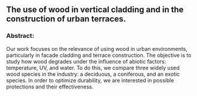 ## The use of wood in vertical cladding and in the construction of urban terraces.
###  Abstract:
Our work focuses on the relevance of using wood in urban environments, particularly in facade cladding and terrace construction. The objective is to study how wood degrades under the influence of abiotic factors: temperature, UV, and water. To do this, we compare three widely used wood species in the industry: a deciduous, a coniferous, and an exotic species. In order to optimize durability, we are interested in possible protections and their effectiveness.
